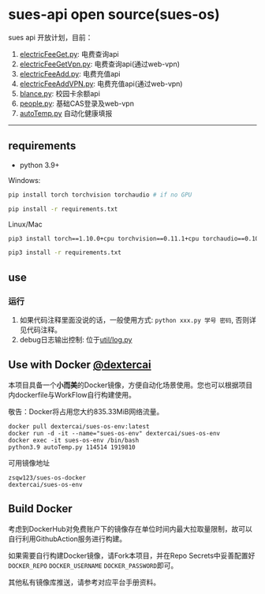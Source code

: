 # sues-api open source(sues-os)

sues api 开放计划，目前：

1. [electricFeeGet.py](electricFeeGet.py): 电费查询api
2. [electricFeeGetVpn.py](electricFeeGetVpn.py): 电费查询api(通过web-vpn)
3. [electricFeeAdd.py](electricFeeAdd.py): 电费充值api
4. [electricFeeAddVPN.py](electricFeeAdd.py): 电费充值api(通过web-vpn)
5. [blance.py](blance.py): 校园卡余额api
6. [people.py](people.py): 基础CAS登录及web-vpn
7. [autoTemp.py](autoTemp.py) 自动化健康填报

---

## requirements

- python 3.9+
<!-- - [chromedriver](http://chromedriver.storage.googleapis.com/index.html) 下载解压，并将所在目录添加到path -->
<!-- - Node enviromrnt
- python package: -->

Windows:

```bash
pip install torch torchvision torchaudio # if no GPU

pip install -r requirements.txt
```

Linux/Mac

```bash
pip3 install torch==1.10.0+cpu torchvision==0.11.1+cpu torchaudio==0.10.0+cpu -f https://download.pytorch.org/whl/cpu/torch_stable.html  # if no GPU

pip3 install -r requirements.txt
```

## use

### 运行

1. 如果代码注释里面没说的话，一般使用方式: `python xxx.py 学号 密码`, 否则详见代码注释。
2. debug日志输出控制: 位于[util/log.py](util/log.py)

## Use with Docker [@dextercai](https://github.com/dextercai)

本项目具备一个**小而美**的Docker镜像，方便自动化场景使用。您也可以根据项目内dockerfile与WorkFlow自行构建使用。 

敬告：Docker将占用您大约835.33MiB网络流量。
```
docker pull dextercai/sues-os-env:latest
docker run -d -it --name="sues-os-env" dextercai/sues-os-env
docker exec -it sues-os-env /bin/bash
python3.9 autoTemp.py 114514 1919810
```
可用镜像地址
```
zsqw123/sues-os-docker
dextercai/sues-os-env
```
## Build Docker

考虑到DockerHub对免费账户下的镜像存在单位时间内最大拉取量限制，故可以自行利用GithubAction服务进行构建。

如果需要自行构建Docker镜像，请Fork本项目，并在Repo Secrets中妥善配置好`DOCKER_REPO` `DOCKER_USERNAME` `DOCKER_PASSWORD`即可。

其他私有镜像库推送，请参考对应平台手册资料。